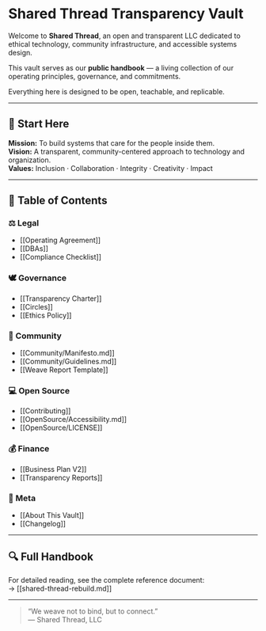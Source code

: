 # Shared Thread Transparency Vault

Welcome to **Shared Thread**, an open and transparent LLC dedicated to ethical technology, community infrastructure, and accessible systems design.

This vault serves as our **public handbook** — a living collection of our operating principles, governance, and commitments.  

Everything here is designed to be open, teachable, and replicable.

---

## 🌿 Start Here

**Mission:** To build systems that care for the people inside them.  
**Vision:** A transparent, community-centered approach to technology and organization.  
**Values:** Inclusion · Collaboration · Integrity · Creativity · Impact

---

## 📘 Table of Contents

### ⚖️ Legal
- [[Operating Agreement]]
- [[DBAs]]  
- [[Compliance Checklist]]  

### 🕊️ Governance
- [[Transparency Charter]]  
- [[Circles]]  
- [[Ethics Policy]]  

### 🌿 Community
- [[Community/Manifesto.md]]  
- [[Community/Guidelines.md]]  
- [[Weave Report Template]]  

### 💻 Open Source
- [[Contributing]]  
- [[OpenSource/Accessibility.md]]  
- [[OpenSource/LICENSE]]  

### 💰 Finance
- [[Business Plan V2]]  
- [[Transparency Reports]]  

### 🧭 Meta
- [[About This Vault]]  
- [[Changelog]]  

---

## 🔍 Full Handbook
For detailed reading, see the complete reference document:  
→ [[shared-thread-rebuild.md]]

---

> “We weave not to bind, but to connect.”  
> — Shared Thread, LLC
